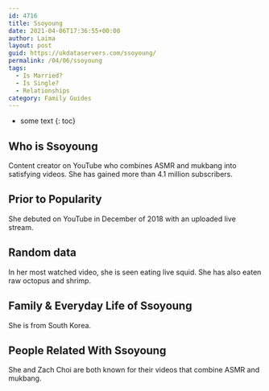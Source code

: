 ```yaml
---
id: 4716
title: Ssoyoung
date: 2021-04-06T17:36:55+00:00
author: Laima
layout: post
guid: https://ukdataservers.com/ssoyoung/
permalink: /04/06/ssoyoung
tags:
  - Is Married?
  - Is Single?
  - Relationships
category: Family Guides
---
```


* some text
{: toc}


## Who is Ssoyoung
                  
                  
                  
Content creator on YouTube who combines ASMR and mukbang into satisfying videos. She has gained more than 4.1 million subscribers.
                  
              
            
              
            
                
                
                
## Prior to Popularity
                  
                  
                  
She debuted on YouTube in December of 2018 with an uploaded live stream.
                  
              
            
              
            
                
                
                
## Random data
                  
                  
                  
In her most watched video, she is seen eating live squid. She has also eaten raw octopus and shrimp.
                  
              
            
              
            
                
                
                
## Family & Everyday Life of Ssoyoung
                  
                  
                  
She is from South Korea.
                  
              
            
              
            
                
                
                
## People Related With Ssoyoung
                  
                  
                  
She and Zach Choi are both known for their videos that combine ASMR and mukbang.
                  
              
            
              
            
                
              
            
              
              
            
            
              
            
          
          
          